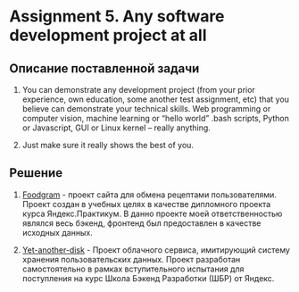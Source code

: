 # Assignment 5. Any software development project at all

## Описание поставленной задачи

1. You can demonstrate any development project (from your prior experience, own education, some another test assignment, etc) that you believe can demonstrate your technical skills. Web programming or computer vision, machine learning or “hello world” .bash scripts, Python or Javascript, GUI or Linux kernel – really anything.

2. Just make sure it really shows the best of you.

## Решение

1. [Foodgram](https://github.com/Tacostrophe/foodgram-project-react) - проект сайта для обмена рецептами пользователями. Проект создан в учебных целях в качестве дипломного проекта курса Яндекс.Практикум. В данно проекте моей ответственностью являлся весь бэкенд, фронтенд был предоставлен в качестве исходных данных.

2. [Yet-another-disk](https://github.com/Tacostrophe/Yet-another-disk) -  Проект облачного сервиса, имитирующий систему хранения пользовательских данных. Проект разработан самостоятельно в рамках вступительного испытания для поступления на курс Школа Бэкенд Разработки (ШБР) от Яндекс.
